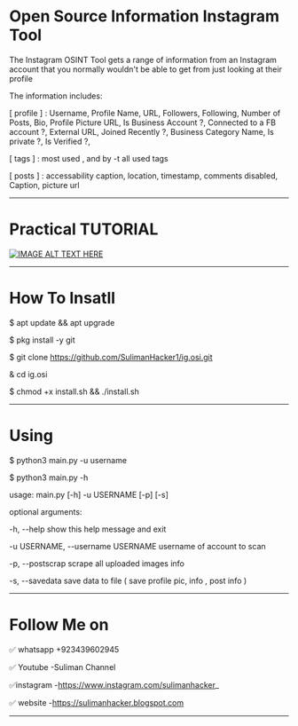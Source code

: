 # Open Source Information Instagram Tool

The Instagram OSINT Tool gets a range of information from an Instagram account that you normally wouldn't be able to get from just looking at their profile

The information includes:

[ profile ] : Username, Profile Name, URL, Followers, Following, Number of Posts, Bio, Profile Picture URL, Is Business Account ?, Connected to a FB account ?, External URL, Joined Recently ?, Business Category Name, Is private ?, Is Verified ?,

[ tags ] : most used , and by -t all used tags

[ posts ] : accessability caption, location, timestamp, comments disabled, Caption, picture url

---------------------------------------------------------------------------------------------------------------------
# Practical TUTORIAL 
[![IMAGE ALT TEXT HERE](https://encrypted-tbn0.gstatic.com/images?q=tbn%3AANd9GcQcDEC8FAoeDywMN25Vh76JyJ4t-agCrlVLo8wsfz1ppslT-K5o&usqp=CAU)](https://www.youtube.com/watch?v=_c3Fp2Ms1B4)


---------------------------------------------------------------------------------------------------------------------
# How To Insatll
$ apt update && apt upgrade

$ pkg install -y git

$ git clone https://github.com/SulimanHacker1/ig.osi.git 

& cd ig.osi

$ chmod +x install.sh && ./install.sh

----------------------------------------------------------------------------------------------------------------------
# Using
$ python3 main.py -u username

$ python3 main.py -h

usage: main.py [-h] -u USERNAME [-p] [-s]

optional arguments:

-h, --help show this help message and exit

-u USERNAME, --username USERNAME username of account to scan

-p, --postscrap scrape all uploaded images info

-s, --savedata save data to file ( save profile pic, info , post info )

-------------------------------------------------------------------------------------------------------------------------
# Follow Me on
✅ whatsapp +923439602945

✅ Youtube  -Suliman Channel

✅instagram -https://www.instagram.com/sulimanhacker_

✅ website -https://sulimanhacker.blogspot.com

------------------------------------------------------------------------------------------------------------------------
